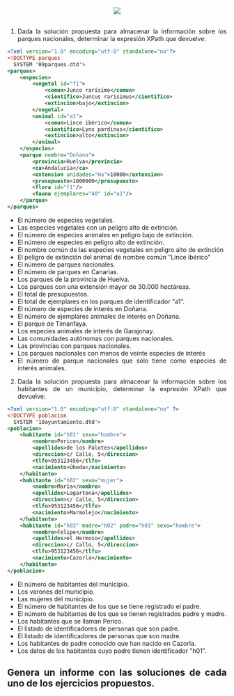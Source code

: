 <div align="justify">


<div align="center">
 	<img src="https://upload.wikimedia.org/wikipedia/commons/9/91/XQuery_and_XPath_Data_Model_type_hierarchy.png">
</div>

</br>

1. Dada la solución propuesta para almacenar la información sobre los parques nacionales, determinar la expresión XPath que devuelve:

```xml
<?xml version="1.0" encoding="utf-8" standalone="no"?>
<!DOCTYPE parques
  SYSTEM '09parques.dtd'>
<parques>
    <especies>
        <vegetal id="f1">
            <comun>Junco rarísimo</comun>
            <cientifico>Juncus rarisimus</cientifico>
            <extincion>bajo</extincion>
        </vegetal>
        <animal id="a1">
            <comun>Lince ibérico</comun>
            <cientifico>Lynx pardinus</cientifico>
            <extincion>alto</extincion>
        </animal>
    </especies>
    <parque nombre="Doñana">
        <provincia>Huelva</provincia>
        <ca>Andalucía</ca>
        <extension unidades="Ha">10000</extension>
        <presupuesto>1000000</presupuesto>
        <flora id="f1"/>
        <fauna ejemplares="40" id="a1"/>
    </parque>
</parques>  
```

- El número de especies vegetales.
- Las especies vegetales con un peligro alto de extinción.
- El número de especies animales en peligro bajo de extinción.
- El número de especies en peligro alto de extinción.
- El nombre común de las especies vegetales en peligro alto de extinción
- El peligro de extinción del animal de nombre común "Lince ibérico"
- El número de parques nacionales.
- El número de parques en Canarias.
- Los parques de la provincia de Huelva.
- Los parques con una extensión mayor de 30.000 hectáreas.
- El total de presupuestos.
- El total de ejemplares en los parques de identificador "a1".
- El número de especies de interés en Doñana.
- El número de ejemplares animales de interés en Doñana.
- El parque de Timanfaya.
- Los especies animales de interés de Garajonay.
- Las comunidades autónomas con parques nacionales.
- Las provincias con parques nacionales.
- Los parques nacionales con menos de veinte especies de interés
- El número de parque nacionales que sólo tiene como especies de interés animales.

2. Dada la solución propuesta para almacenar la información sobre los habitantes de un municipio, determinar la expresión XPath que devuelve:

```xml
<?xml version="1.0" encoding="utf-8" standalone="no" ?>
<!DOCTYPE poblacion
  SYSTEM '10ayuntamiento.dtd'>
<poblacion>
    <habitante id="h01" sexo="hombre">
        <nombre>Perico</nombre>
        <apellidos>de los Palotes</apellidos>
        <direccion>c/ Callo, 5</direccion>
        <tlfo>953123456</tlfo>
        <nacimiento>Úbeda</nacimiento>
    </habitante>
    <habitante id="h02" sexo="mujer">
        <nombre>María</nombre>
        <apellidos>Lagartona</apellidos>
        <direccion>c/ Callo, 5</direccion>
        <tlfo>953123456</tlfo>
        <nacimiento>Marmolejo</nacimiento>
    </habitante>
    <habitante id="h03" madre="h02" padre="h01" sexo="hombre">
        <nombre>Felipe</nombre>
        <apellidos>el Hermoso</apellidos>
        <direccion>c/ Callo, 5</direccion>
        <tlfo>953123456</tlfo>
        <nacimiento>Cazorla</nacimiento>
    </habitante>
</poblacion>
```

- El número de habitantes del municipio.
- Los varones del municipio.
- Las mujeres del municipio.
- El número de habitantes de los que se tiene registrado el padre.
- El número de habitantes de los que se tienen registrados padre y madre.
- Los habitantes que se llaman Perico.
- El listado de identificadores de personas que son padre.
- El listado de identificadores de personas que son madre.
- Los habitantes de padre conocido que han nacido en Cazorla.
- Los datos de los habitantes cuyo padre tienen identificador "h01".


## Genera un informe con las soluciones de cada uno de los ejercicios propuestos.

</div>
